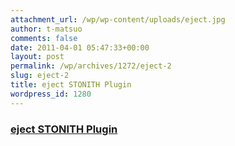 ```yaml
---
attachment_url: /wp/wp-content/uploads/eject.jpg
author: t-matsuo
comments: false
date: 2011-04-01 05:47:33+00:00
layout: post
permalink: /wp/archives/1272/eject-2
slug: eject-2
title: eject STONITH Plugin
wordpress_id: 1280
---
```


### [eject STONITH Plugin](/assets/images/wp-content/eject.jpg)
